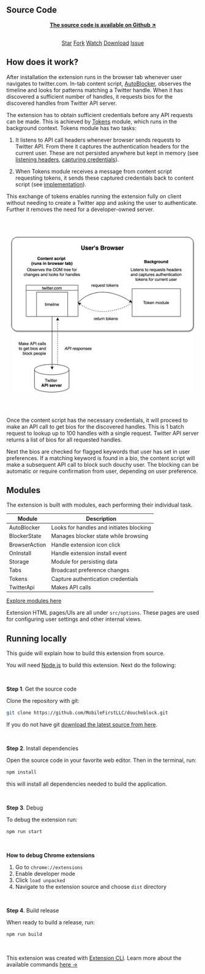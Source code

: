 ## Source Code

<p align="center" style="font-weight: bold; margin-bottom: 30px;">
<a href="https://github.com/MobileFirstLLC/doucheblock" target="_blank" rel="noreferrer nofollow">The source code is available on Github ↗</a>
</p>

<p align="center" style="margin-top:1rem;">
<a class="github-button" href="https://github.com/MobileFirstLLC/doucheblock" data-color-scheme="no-preference: light; light: light; dark: light;" data-icon="octicon-star" data-size="large" aria-label="Star MobileFirstLLC/doucheblock on GitHub">Star</a>
<a class="github-button" href="https://github.com/MobileFirstLLC/doucheblock/fork" data-color-scheme="no-preference: light; light: light; dark: light;" data-icon="octicon-repo-forked" data-size="large" aria-label="Fork MobileFirstLLC/doucheblock on GitHub">Fork</a>
<a class="github-button" href="https://github.com/MobileFirstLLC/doucheblock/subscription" data-color-scheme="no-preference: light; light: light; dark: light;" data-icon="octicon-eye" data-size="large" aria-label="Watch MobileFirstLLC/doucheblock on GitHub">Watch</a>
<a class="github-button" href="https://github.com/MobileFirstLLC/doucheblock/archive/master.zip" data-color-scheme="no-preference: light; light: light; dark: light;" data-icon="octicon-download" data-size="large" aria-label="Download MobileFirstLLC/doucheblock on GitHub">Download</a>
<a class="github-button" href="https://github.com/MobileFirstLLC/doucheblock/issues" data-color-scheme="no-preference: light; light: light; dark: light;" data-icon="octicon-issue-opened" data-size="large" aria-label="Issue MobileFirstLLC/doucheblock on GitHub">Issue</a>
</p>

## How does it work?

After installation the extension runs in the browser tab whenever user navigates to twitter.com. In-tab content script, [AutoBlocker](/doucheblock/module-AutoBlocker.html), observes the timeline and looks for patterns matching a Twitter handle. When it has discovered a sufficient number of handles, it requests bios for the discovered handles from Twitter API server.

The extension has to obtain sufficient credentials before any API requests can be made. This
is achieved by [Tokens](/doucheblock/module-Tokens.html) module, which runs in the background context. Tokens module has two tasks:
 
 1. It listens to API call headers whenever browser sends requests to Twitter API. From there it captures the authentication headers for the current user. These are not persisted anywhere but kept in memory (see [listening headers](https://github.com/MobileFirstLLC/doucheblock/blob/0d83a2e77c44d8328ab01fde3a3cecf2d1fa16d8/src/modules/tokens.js#L19-L23), [capturing credentials](https://github.com/MobileFirstLLC/doucheblock/blob/0d83a2e77c44d8328ab01fde3a3cecf2d1fa16d8/src/modules/tokens.js#L82-L95)).
 
  2. When Tokens module receives a message from content script requesting tokens, it sends these captured credentials back to content script (see [implementation](https://github.com/MobileFirstLLC/doucheblock/blob/0d83a2e77c44d8328ab01fde3a3cecf2d1fa16d8/src/modules/tokens.js#L68-L76)).
  
This exchange of tokens enables running the extension fully on client without needing to create a Twitter app and asking the user to authenticate. Further it removes 
the need for a developer-owned server.

<img src="https://raw.githubusercontent.com/MobileFirstLLC/doucheblock/master/.github/diagram.png"
alt="system diagram" style="width:auto;width:600px; display:block; max-width:95%; margin:4rem auto"/>

Once the content script has the necessary credentials, it will proceed to make an API call to
get bios for the discovered handles. This is 1 batch request to lookup up to 100 handles with a single request. Twitter API server returns a list of bios for all requested handles.

Next the bios are checked for flagged keywords that user has set in user preferences. 
If a matching keyword is found in a bio, the content script will make a subsequent API call to block 
such douchy user. The blocking can be automatic or require confirmation from user, 
depending on user preference.

## Modules

The extension is built with modules, each performing their individual task.

| Module | Description | 
| --- | --- |
| AutoBlocker | Looks for handles and initiates blocking |
| BlockerState | Manages blocker state while browsing |
| BrowserAction | Handle extension icon click |
| OnInstall | Handle extension install event |
| Storage | Module for persisting data |
| Tabs | Broadcast preference changes |
| Tokens | Capture authentication credentials |
| TwitterApi | Makes API calls |
 
[Explore modules here](list_module.html) 

Extension HTML pages/UIs are all under `src/options`. 
These pages are used for configuring user settings and other internal views.

## Running locally

This guide will explain how to build this extension from source.

You will need [Node.js](https://nodejs.org/en/download/) to build this extension. Next do the following:

<br/>

**Step 1**. Get the source code

Clone the repository with git:

```bash
git clone https://github.com/MobileFirstLLC/doucheblock.git
```

If you do not have git [download the latest source from here](https://github.com/MobileFirstLLC/doucheblock/archive/master.zip).

<br/>

**Step 2**. Install dependencies

Open the source code in your favorite web editor. Then in the terminal, run:

```bash
npm install
```

this will install all dependencies needed to build the application.

<br/>

**Step 3**. Debug

To debug the extension run:

```bash
npm run start
```

<br/>

**How to debug Chrome extensions**

1. Go to `chrome://extensions`
2. Enable developer mode
3. Click `load unpacked` 
4. Navigate to the extension source and choose `dist` directory

<br/>

**Step 4**. Build release

When ready to build a release, run:

```bash
npm run build
```

<br/>

This extension was created with [Extension CLI](https://oss.mobilefirst.me/extension-cli/). Learn more about the available commands [here &rarr;](https://oss.mobilefirst.me/extension-cli/)
